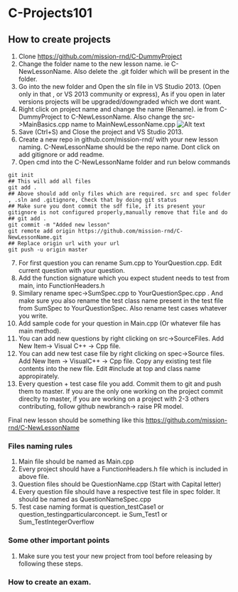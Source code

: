 # C-Projects101

## How to create projects 

1. Clone https://github.com/mission-rnd/C-DummyProject
2. Change the folder name to the new lesson name. ie C-NewLessonName. Also delete the .git folder which will be present in the folder. 
3. Go into the new folder and Open the sln file in VS Studio 2013. (Open only in that , or VS 2013 community or express), As if you open in later versions projects will be upgraded/downgraded which we dont want.
3. Right click on project name and change the name (Rename). ie from C-DummyProject to C-NewLessonName. Also change the src->MainBasics.cpp name to MainNewLessonName.cpp
![Alt text](relative/path/to/cproject1.png?raw=true "Renaming project in Vs 2013")
4. Save (Ctrl+S) and Close the project and VS Studio 2013. 
5. Create a new repo in github.com/mission-rnd/ with your new lesson naming. C-NewLessonName should be the repo name. Dont click on add gitignore or add readme. 
6. Open cmd into the C-NewLessonName folder and run below commands
```
git init
## This will add all files
git add .
## Above should add only files which are required. src and spec folder , .sln and .gitignore, Check that by doing git status
## Make sure you dont commit the sdf file, if its present your gitignore is not configured properly,manually remove that file and do 
## git add .
git commit -m "Added new lesson"
git remote add origin https://github.com/mission-rnd/C-NewLessonName.git
## Replace origin url with your url
git push -u origin master
```
7. For first question you can rename Sum.cpp to YourQuestion.cpp. Edit current question with your question.
8. Add the function signature which you expect student needs to test from main, into FunctionHeaders.h
9. Similary rename spec->SumSpec.cpp to YourQuestionSpec.cpp . And make sure you also rename the test class name present in the test file from SumSpec to YourQuestionSpec. Also rename test cases whatever you write.
10. Add sample code for your question in Main.cpp (Or whatever file has main method). 
11. You can add new questions by right clicking on src->SourceFiles. Add New Item-> Visual C++ -> Cpp file.
12. You can add new test case file by right clicking on spec->Source files. Add New Item -> VisualC++ -> Cpp file. Copy any existing test file contents into the new file. Edit #include at top and class name appropirately. 
13. Every question + test case file you add. Commit them to git and push them to master. If you are the only one working on the project commit direclty to master, if you are working on a project with 2-3 others contributing, follow github newbranch-> raise PR model. 

Final new lesson should be something like this https://github.com/mission-rnd/C-NewLessonName

### Files naming rules
1. Main file should be named as Main<LessonName>.cpp
2. Every project should have a FunctionHeaders.h file which is included in above file. 
3. Question files should be QuestionName.cpp (Start with Capital letter)
4. Every question file should have a respective test file in spec folder. It should be named as QuestionNameSpec.cpp
5. Test case naming format is question_testCase1 or question_testingparticularconcept. ie Sum_Test1 or Sum_TestIntegerOverflow

### Some other important points
1. Make sure you test your new project from tool before releasing by following these steps.

### How to create an exam.
